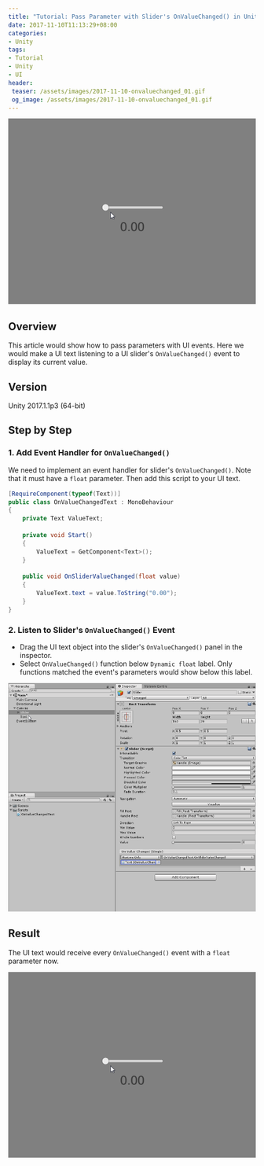 ```yaml
---
title: "Tutorial: Pass Parameter with Slider's OnValueChanged() in Unity"
date: 2017-11-10T11:13:29+08:00
categories:
- Unity
tags:
- Tutorial
- Unity
- UI
header:
 teaser: /assets/images/2017-11-10-onvaluechanged_01.gif
 og_image: /assets/images/2017-11-10-onvaluechanged_01.gif
---
```


![](/assets/images/2017-11-10-onvaluechanged_01.gif)

## Overview

This article would show how to pass parameters with UI events. Here we would make a UI text listening to a UI slider's `OnValueChanged()` event to display its current value.

## Version

Unity 2017.1.1p3 (64-bit)

## Step by Step

### 1. Add Event Handler for `OnValueChanged()`

We need to implement an event handler for slider's `OnValueChanged()`. Note that it must have a `float` parameter. Then add this script to your UI text.

```cs
[RequireComponent(typeof(Text))]
public class OnValueChangedText : MonoBehaviour
{
    private Text ValueText;

    private void Start()
    {
        ValueText = GetComponent<Text>();
    }

    public void OnSliderValueChanged(float value)
    {
        ValueText.text = value.ToString("0.00");
    }
}
```

### 2. Listen to Slider's `OnValueChanged()` Event

- Drag the UI text object into the slider's `OnValueChanged()` panel in the inspector.
- Select `OnValueChanged()` function below `Dynamic float` label. Only functions matched the event's parameters would show below this label.

![](/assets/images/2017-11-10-onvaluechanged_02.gif)

## Result

The UI text would receive every `OnValueChanged()` event with a `float` parameter now.

![](/assets/images/2017-11-10-onvaluechanged_01.gif)
